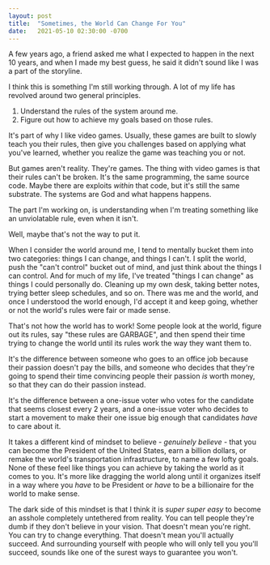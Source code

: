 ```yaml
---
layout: post
title:  "Sometimes, the World Can Change For You"
date:   2021-05-10 02:30:00 -0700
---
```


A few years ago, a friend asked me what I expected to happen in the next 10 years,
and when I made my best guess, he said it didn't sound like I was a part of the
storyline.

I think this is something I'm still working through. A lot of my life has revolved
around two general principles.

1. Understand the rules of the system around me.
2. Figure out how to achieve my goals based on those rules.

It's part of why I like video
games. Usually, these games are built to slowly teach you their rules, then give
you challenges based on applying what you've learned, whether you realize the game
was teaching you or not.

But games aren't reality. They're games. The thing with video games is that their
rules can't be broken. It's the same programming, the same source code. Maybe there
are exploits *within* that code, but it's still the same substrate. The systems are
God and what happens happens.

The part I'm working on, is understanding when I'm treating something like an
unviolatable rule, even when it isn't.

Well, maybe that's not the way to put it.

When I consider the world around me, I tend to mentally bucket them into two
categories: things I can change, and things I can't. I split the world, push
the "can't control" bucket out of mind, and just think about the things I can
control. And for much of my life, I've treated "things I can change" as things I
could personally do. Cleaning up my own desk, taking better notes, trying
better sleep schedules, and so on. There was me and the world, and once I
understood the world enough, I'd accept it and keep going, whether or not the
world's rules were fair or made sense.

That's not how the world has to work! Some people look at the world, figure out its
rules, say "these rules are GARBAGE", and then spend their time trying to change
the world until its rules work the way they want them to.

It's the difference between someone who goes to an office job because their
passion doesn't pay the bills, and someone who decides that they're going to spend
their time convincing people their passion *is* worth money, so that they can do
their passion instead.

It's the difference between a one-issue voter who votes for the candidate that seems
closest every 2 years, and a one-issue voter who decides to start a movement to make
their one issue big enough that candidates *have* to care about it.

It takes a different kind of mindset to believe - *genuinely believe* - that you
can become the President of the United States, earn a billion dollars, or remake
the world's transportation infrastructure, to name a few lofty goals. None of these
feel like things you can achieve by taking the world as it comes to you. It's more like
dragging the world along until it organizes itself in a way where you *have* to be President
or *have* to be a billionaire for the world to make sense.

The dark side of this mindset is that I think it is *super super easy* to become an
asshole completely untethered from reality. You can tell people they're dumb if they don't
believe in your vision. That doesn't mean you're right.
You can try to change everything. That
doesn't mean you'll actually succeed. And surrounding yourself with people who will
only tell you you'll succeed, sounds like one of the surest ways to guarantee you won't.


